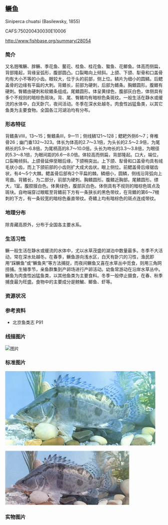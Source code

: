 ## 鳜鱼

Siniperca chuatsi  (Basilewsky, 1855)

CAFS:750200430030E10006

<http://www.fishbase.org/summary/28054>

### 简介

又名翘嘴鳜、胖鳜、季花鱼、鳌花、桂鱼、桂花鱼、螯鱼、花鲫鱼。体高而侧扁，背部隆起，背缘呈弧形，腹部圆凸。口裂略向上倾斜。上颌、下颌、犁骨和口盖骨均有大小不等的小齿。眼较大，位于头的前部，侧上位。鳞片为细小的圆鳞。后鳃盖骨的边缘有平扁的大刺。背鳍长，前部为硬刺，后部为鳍条。胸鳍圆形。腹鳍有硬刺。臀鳍由硬刺和软鳍条组成。尾鳍圆形。体呈黄绿色，腹部灰白色，体侧具有多个不规则的暗棕色斑块。背、尾、臀鳍均有暗棕色条斑纹。一般生活在静水或缓流的水体中，白天卧穴，夜间活动。冬季在深水处越冬。肉食性凶猛鱼类，以其它鱼类为主要食物。全国各江河湖泊均有分布。

### 形态特征

背鳍条Ⅷ，13～15；臀鳍条Ⅲ，9一11；侧线鳞121～128；鳃耙外侧6～7；脊椎骨26；幽门垂132～323。体长为体高的2.7～3.1倍，为头长的2.5～2.9倍，为尾柄长的5.9～6.8倍，为尾柄高的8.7～10.0倍。头长为吻长的3.3～3.8倍，为眼径的5.3～8.1倍，为眼间距的6.6一8.0倍。体较高而侧扁，背部隆起。口大，端位，口裂略倾斜。上颌骨延伸至眼后缘，下颌稍突出。上下颌、犁骨和口盖骨均具有绒毛状小齿，而上下颌前部的小齿则扩大成犬齿状。眼上侧位。前鳃盖骨后缘锯齿状，有4～5个大棘。鳃盖骨后部有2个平扁的棘。鳞细小，圆鳞，侧线沿背弧向上弯曲。背鳍长，为二部分，前部为硬刺。胸鳍圆形。腹鳍近胸部。尾鳍圆形。缥大，1室。腹腔膜白色。体黄绿色，腹部灰白色。体侧具有不规则的暗棕色斑点及斑块。自吻端穿过眼眶至背鳍前下方有一条狭长的黑色带纹，在背鳍的第6～7根刺的下方，有一条较宽的暗棕色垂直带纹。奇鳍上均有暗棕色的斑点连成带纹。

### 地理分布

除青藏高原外，分布于全国各主要水系。

### 生活习性

鳜一般生活在静水或缓流的水体中，尤以水草茂盛的湖泊中数量最多。冬季不大活动，常在深水处越冬。在春季，鳜鱼游向浅水区，白天有卧穴的习性，渔民即用“踩鳜鱼”或“鳜鱼夹”等方法捕捉，而夜间鳜鱼又喜在水草丛中觅食，则用三角网捞捕。生殖季节，亲鱼群集到产卵场进行产卵活动。幼鱼常游动在沿岸水草丛中。 鳜鱼为肉食性凶猛鱼类，以其他鱼类为主要食料。冬季一般停止摄食，在春、秋季捕食最为旺盛。食物中的主要成分是鳑鮍、鲫鱼、虾等。

### 资源状况

### 参考资料

- 北京鱼类志 P91

### 线描图片

![图片](photos/鳜鱼.gif)

### 标准图片

![图片](photos/鳜鱼A.jpg)

![图片](photos/鳜鱼B.jpg)

### 实物图片

